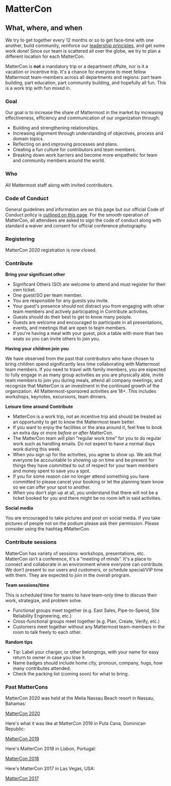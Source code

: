 # MatterCon

## What, where, and when

We try to get together every 12 months or so to get face-time with one another, build community, reinforce our [leadership principles](../../company/about-mattermost/#leadership-principles), and get some work done! Since our team is scattered all over the globe, we try to plan a different location for each MatterCon.

MatterCon is **not** a mandatory trip or a department offsite, nor is it a vacation or incentive trip. It's a chance for everyone to meet fellow Mattermost team-members across all departments and regions: part team building, part education, part community building, and hopefully all fun. This is a work trip with fun mixed in.

### Goal

Our goal is to increase the share of Mattermost in the market by increasing effectiveness, efficiency and communication of our organization through:

* Building and strengthening relationships.
* Increasing alignment through understanding of objectives, process and domain topics.
* Reflecting on and improving processes and plans.
* Creating a fun culture for contributors and team members.
* Breaking down work barriers and become more empathetic for team and community members around the world.

### Who

All Mattermost staff along with invited contributors.

### Code of Conduct

General guidelines and information are on this page but our official Code of Conduct policy is [outlined on this page](https://handbook.mattermost.com/mattercon/mattermost-code-of-conduct). For the smooth operation of MatterCon, all attendees are asked to sign the code of conduct along with standard a waiver and consent for official conference photography.

### Registering

MatterCon 2020 registration is now closed.

### Contribute

**Bring your significant other**

* Significant Others \(SO\) are welcome to attend and must register for their own ticket.
* One guest/SO per team member.
* You are responsible for any guests you invite.
* Your guest's presence should not distract you from engaging with other team members and actively participating in Contribute activities.
* Guests should do their best to get to know many people.
* Guests are welcome and encouraged to participate in all presentations, events, and meetings that are open to team members.
* If you're having a meal with your guest, pick a table with more than two seats so you can invite others to join you.

**Having your children join you**

We have observed from the past that contributors who have chosen to bring children spend significantly less time collaborating with Mattermost team members. If you need to travel with family members, you are expected to fully engage in as many group activities as you are physically able, invite team members to join you during meals, attend all company meetings, and recognize that MatterCon is an investment in the continued growth of the organization. All Mattermost-sponsored activities are 18+. This includes workshops, keynotes, excursions, team dinners.

**Leisure time around Contribute**

* MatterCon is a work trip, not an incentive trip and should be treated as an opportunity to get to know the Mattermost team better.
* If you want to enjoy the facilities or the area around it, feel free to book an extra day or more _before or after_ MatterCon.
* The MatterCon team will plan "regular work time" for you to do regular work such as handling emails. Do not expect to have a normal days work during this week.
* When you sign up for the activities, you agree to show up. We ask that everyone be accountable to showing up on time and be present for things they have committed to out of respect for your team members and money spent to save you a spot.
* If you for some reason can no longer attend something you have committed to please cancel your booking or let the planning team know so we can offer your spot to another.
* When you don't sign up at all, you understand that there will not be a ticket booked for you and there might be no room left in said activities.

**Social media**

You are encouraged to take pictures and post on social media. If you take pictures of people not on the podium please ask their permission. Please consider using the hashtag \#MatterCon.

### Contribute sessions

MatterCon has variety of sessions: workshops, presentations, etc. MatterCon isn’t a conference, it's a "meeting of minds”. It's a place to connect and collaborate in an environment where everyone can contribute. We don’t present to our users and customers, or schedule special/VIP time with them. They are expected to join in the overall program.

**Team sessions/time**

This is scheduled time for teams to have team-only time to discuss their work, strategize, and problem solve.

* Functional groups meet together \(e.g. East Sales, Pipe-to-Spend, Site Reliability Engineering, etc.\)
* Cross-functional groups meet together \(e.g. Plan, Create, Verify, etc.\)
* Customers meet together without any Mattermost team-members in the room to talk freely to each other.

**Random tips**

* Tip: Label your charger, or other belongings, with your name for easy return to owner in case you lose it.
* Name badges should include home city, pronoun, company, hugs, how many contributes attended.
* Check the packing list \(coming soon\) for what to bring.

### Past MatterCons

MatterCon 2020 was held at the Melia Nassau Beach resort in Nassau, Bahamas:

[MatterCon 2020](https://www.youtube.com/watch?v=5YA3DK0u2L4)

Here's what it was like at MatterCon 2019 in Puta Cana, Dominican Republic:

[MatterCon 2019](https://youtu.be/pMySvCfy7Bw)

Here's MatterCon 2018 in Lisbon, Portugal:

[MatterCon 2018](https://www.youtube.com/watch?v=CZXaYttz3NA&t=2s)

Here's MatterCon 2017 in Las Vegas, USA:

[MatterCon 2017](https://www.youtube.com/watch?v=_RpmrM-5UFY&t=65s)

